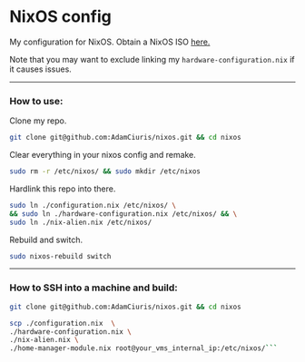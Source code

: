 <h1>NixOS config</h1>

My configuration for NixOS. Obtain a NixOS ISO [here.](https://nixos.org/manual/nixos/stable/#sec-obtaining)

Note that you may want to exclude linking my `hardware-configuration.nix` if it causes issues.

---

<h3>How to use:</h3>

Clone my repo.

```bash
git clone git@github.com:AdamCiuris/nixos.git && cd nixos
```

Clear everything in your nixos config and remake.

```bash
sudo rm -r /etc/nixos/ && sudo mkdir /etc/nixos 
```

Hardlink this repo into there.

```bash
sudo ln ./configuration.nix /etc/nixos/ \
&& sudo ln ./hardware-configuration.nix /etc/nixos/ && \
sudo ln ./nix-alien.nix /etc/nixos/
```

Rebuild and switch.

```bash
sudo nixos-rebuild switch
```

---

<h3>How to SSH into a machine and build:</h3>



```bash
git clone git@github.com:AdamCiuris/nixos.git && cd nixos
```

```bash
scp ./configuration.nix  \
./hardware-configuration.nix \
./nix-alien.nix \
./home-manager-module.nix root@your_vms_internal_ip:/etc/nixos/```
